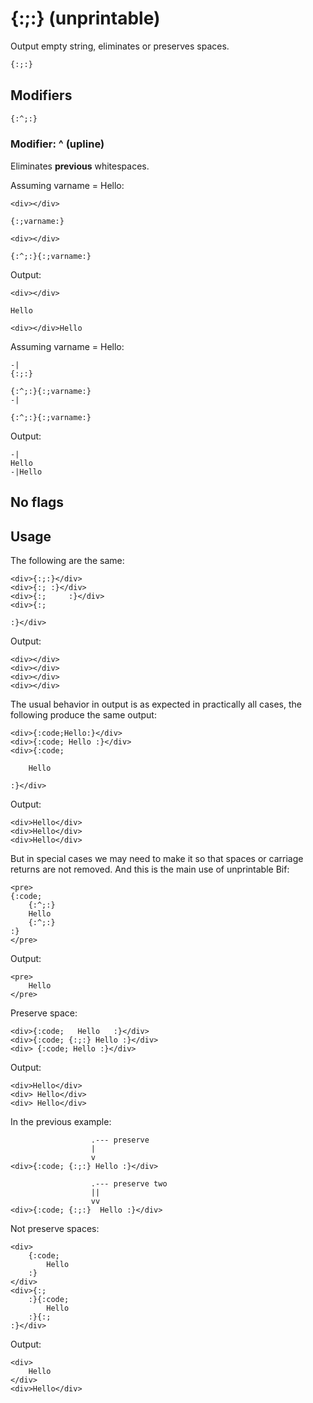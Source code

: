 {:;:} (unprintable)
===================

Output empty string, eliminates or preserves spaces.

```html
{:;:}
```

Modifiers
---------

```html
{:^;:}
```

### Modifier: ^ (upline)

Eliminates **previous** whitespaces.

Assuming varname = Hello:

```texplain
<div></div>

{:;varname:}

<div></div>

{:^;:}{:;varname:}
```

Output:

```texplain
<div></div>

Hello

<div></div>Hello
```

Assuming varname = Hello:

```texplain
-|
{:;:}

{:^;:}{:;varname:}
-|

{:^;:}{:;varname:}
```

Output:

```texplain
-|
Hello
-|Hello
```

No flags
--------

Usage
-----

The following are the same:

```textplain
<div>{:;:}</div>
<div>{:; :}</div>
<div>{:;     :}</div>
<div>{:;

:}</div>
```

Output:

```textplain
<div></div>
<div></div>
<div></div>
<div></div>
```

The usual behavior in output is as expected in practically all cases, the following produce the same output:

```textplain
<div>{:code;Hello:}</div>
<div>{:code; Hello :}</div>
<div>{:code;

    Hello

:}</div>
```

Output:

```textplain
<div>Hello</div>
<div>Hello</div>
<div>Hello</div>
```

But in special cases we may need to make it so that spaces or carriage returns are not removed. And this is the main use of unprintable Bif:

```textplain
<pre>
{:code;
    {:^;:}
    Hello
    {:^;:}
:}
</pre>
```

Output:

```textplain
<pre>
    Hello
</pre>
```

Preserve space:

```textplain
<div>{:code;   Hello   :}</div>
<div>{:code; {:;:} Hello :}</div>
<div> {:code; Hello :}</div>
```

Output:

```textplain
<div>Hello</div>
<div> Hello</div>
<div> Hello</div>
```


In the previous example:

```textplain
                  .--- preserve
                  |
                  v
<div>{:code; {:;:} Hello :}</div>

                  .--- preserve two
                  ||
                  vv
<div>{:code; {:;:}  Hello :}</div>
```


Not preserve spaces:

```textplain
<div>
    {:code;
        Hello
    :}
</div>
<div>{:;
    :}{:code;
        Hello
    :}{:;
:}</div>
```

Output:

```textplain
<div>
    Hello
</div>
<div>Hello</div>
```
